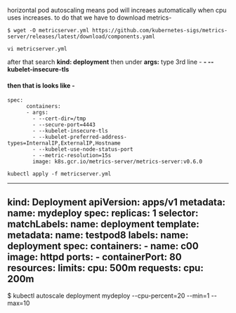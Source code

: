 horizontal pod autoscaling means pod will increaes automatically when cpu uses increases. to do that we have to download metrics-
```
$ wget -O metricserver.yml https://github.com/kubernetes-sigs/metrics-server/releases/latest/download/components.yaml
```
```
vi metricserver.yml
```

after that search **kind: deployment** then under **args:** type 3rd line - **- --kubelet-insecure-tls**
#### then that is looks like - 
```
spec:
      containers:
      - args:
        - --cert-dir=/tmp
        - --secure-port=4443
        - --kubelet-insecure-tls
        - --kubelet-preferred-address-types=InternalIP,ExternalIP,Hostname
        - --kubelet-use-node-status-port
        - --metric-resolution=15s
        image: k8s.gcr.io/metrics-server/metrics-server:v0.6.0
 ```
 ```
 kubectl apply -f metricserver.yml
 ```
--------------
kind: Deployment
apiVersion: apps/v1
metadata:
   name: mydeploy
spec:
   replicas: 1
   selector:
    matchLabels:
     name: deployment
   template:
     metadata:
       name: testpod8
       labels:
         name: deployment
     spec:
      containers:
        - name: c00
          image: httpd
          ports:
          - containerPort: 80
          resources:
            limits:
              cpu: 500m
            requests:
              cpu: 200m
---------------------
$ kubectl autoscale deployment mydeploy --cpu-percent=20 --min=1 --max=10
